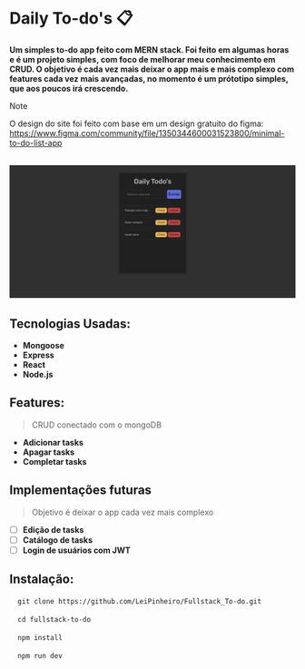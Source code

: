 # Daily To-do's 📋

**Um simples to-do app feito com MERN stack. Foi feito em algumas horas e é um projeto simples, com foco de melhorar meu conhecimento em CRUD. O objetivo é cada vez mais deixar o app mais e mais complexo com features cada vez mais avançadas, no momento é um prótotipo simples, que aos poucos irá crescendo.**
> [!NOTE]
> O design do site foi feito com base em um design gratuito do figma: https://www.figma.com/community/file/1350344600031523800/minimal-to-do-list-app
<br>
<img src='./src/assets/to-do-app.png'>

## Tecnologias Usadas:
-  **Mongoose**
-  **Express**
-  **React**
-  **Node.js**
## Features:
> CRUD conectado com o mongoDB
- **Adicionar tasks**
- **Apagar tasks**
- **Completar tasks**
## Implementações futuras
> Objetivo é deixar o app cada vez mais complexo
- [ ] **Edição de tasks**
- [ ] **Catálogo de tasks**
- [ ] **Login de usuários com JWT**
## Instalação:
````
  git clone https://github.com/LeiPinheiro/Fullstack_To-do.git

  cd fullstack-to-do

  npm install

  npm run dev
````

